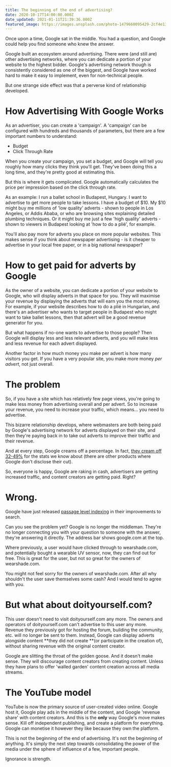 ```yaml
---
title: The beginning of the end of advertising?
date: 2020-10-17T14:00:00.000Z
date_updated: 2021-01-11T21:39:36.000Z
featured_image: https://images.unsplash.com/photo-1479660095429-2cf4e1360472?crop=entropy&cs=tinysrgb&fit=max&fm=jpg&ixid=M3w0ODc5MjF8MHwxfHNlYXJjaHwzfHxhZHZlcnRpc2luZ3xlbnwwfHx8fDE2OTIxNzMzODZ8MA&ixlib=rb-4.0.3&q=80&w=1080
---
```

Once upon a time, Google sat in the middle. You had a question, and Google could help you find someone who knew the answer.

Google built an ecosystem around advertising. There were (and still are) other advertising networks, where you can dedicate a portion of your website to the highest bidder. Google's advertising network though is consistently considered as one of the biggest, and Google have worked hard to make it easy to implement, even for non-technical people.

But one strange side effect was that a perverse kind of relationship developed.

# How Advertising With Google Works

As an advertiser, you can create a 'campaign'. A 'campaign' can be configured with hundreds and thousands of parameters, but there are a few important numbers to understand:

- Budget
- Click Through Rate

When you create your campaign, you set a budget, and Google will tell you roughly how many clicks they think you'll get. They've been doing this a long time, and they're pretty good at estimating this.

But this is where it gets complicated. Google automatically calculates the price per impression based on the click through rate.

As an example: I run a ballet school in Budapest, Hungary. I want to advertise to get more people to take lessons. I have a budget of $10. My $10 might buy me millions of 'low quality' adverts - shown to people in Los Angeles, or Addis Ababa, or who are browsing sites explaining detailed plumbing techniques. Or it might buy me just a few 'high quality' adverts - shown to viewers in Budapest looking at 'how to do a plié', for example.

You'll also pay more for adverts you place on more popular websites. This makes sense if you think about newspaper advertising - is it cheaper to advertise in your local free paper, or in a big national newspaper?

# How to get paid for adverts by Google

As the owner of a website, you can dedicate a portion of your website to Google, who will display adverts in that space for you. They will maximise your revenue by displaying the adverts that will earn you the most money. For example, if your website describes how to do a plié in Hungarian, and there's an advertiser who wants to target people in Budapest who might want to take ballet lessons, then that advert will be a good revenue generator for you.

But what happens if no-one wants to advertise to those people? Then Google will display less and less relevant adverts, and you will make less and less revenue for each advert displayed.

Another factor in how much money you make per advert is how many visitors you get. If you have a very popular site, you make more money _per advert_, not just overall.

# The problem

So, if you have a site which has relatively few page views, you're going to make less money from advertising overall and per advert. So to increase your revenue, you need to increase your traffic, which means... you need to advertise.

This bizarre relationship develops, where webmasters are both being paid by Google's advertising network for adverts displayed on their site, and then they're paying back in to take out adverts to improve their traffic and their revenue.

And at every step, Google creams off a percentage. In fact, [they cream off 32-49%](https://support.google.com/adsense/answer/180195?hl=en) for the stats we know about (there are other products where Google don't disclose their cut).

So, everyone is happy, Google are raking in cash, advertisers are getting increased traffic, and content creators are getting paid. Right?

# Wrong.

Google have just released [passage level indexing](https://www.blog.google/products/search/search-on) in their improvements to search.

Can you see the problem yet? Google is no longer the middleman. They're no longer connecting you with your question to someone with the answer, they're answering it directly. The address bar shows google.com at the top.

Where previously, a user would have clicked through to wearshade.com, and potentially bought a wearable UV sensor, now, they can find out for free. This is great for the user, but not so great for the owners of wearshade.com.

You might not feel sorry for the owners of wearshade.com. After all why shouldn't the user save themselves some cash? And I would tend to agree with you.

# But what about doityourself.com?

This user doesn't need to visit doityourself.com any more. The owners and operators of doityourself.com can't advertise to this user any more. Revenue they previously got for hosting the forum, building the community, etc. will no longer be sent to them. Instead, Google can display adverts alongside content **they did not create **(or participate in the creation of), without sharing revenue with the original content creator.

Google are slitting the throat of the golden goose. And it doesn't make sense. They will discourage content creators from creating content. Unless they have plans to offer 'walled garden' content creation across all media streams.

# The YouTube model

YouTube is now the primary source of user-created video online. Google host it, Google play ads in the middle of the content, and Google 'revenue share' with content creators. And this is the **only** way Google's move makes sense. Kill off independent publishing, and create a platform for everything. Google can monetise it however they like because they own the platform.

This is not the beginning of the end of advertising. It's not the beginning of anything. It's simply the next step towards consolidating the power of the media under the sphere of influence of a few, important people.

Ignorance is strength.
